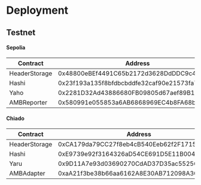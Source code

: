# Deployment

## Testnet

#### Sepolia

| Contract      | Address                                    |
| ------------- | ------------------------------------------ |
| HeaderStorage | 0x48800eBEf4491C65b2172d3628DdDDC9c47fe430 |
| Hashi         | 0x23f193a135f8bfdbcbddfe32caf90e21573fa751 |
| Yaho          | 0x2281D32Ad43886680FB09805d67aef89B15aF3fA |
| AMBReporter   | 0x580991e055853a6AB6868969EC4b8FA68bf8ffB8 |

#### Chiado

| Contract      | Address                                    |
| ------------- | ------------------------------------------ |
| HeaderStorage | 0xCA179da79CC27f8eb4cB540Eeb62f2F171521222 |
| Hashi         | 0xE9739e92f3164326aD54CE691D5E11B004C1B4f6 |
| Yaru          | 0x9D11A7e93d03690270CdAD37D35ac55256c89d3a |
| AMBAdapter    | 0xaA21f3be38b66aa6162A8E30AB712098A30B23E2 |

